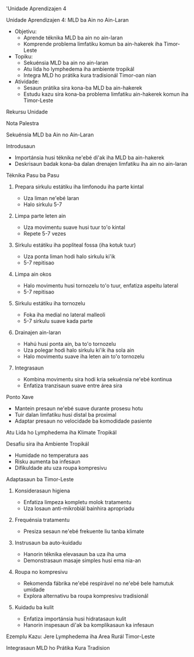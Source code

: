 'Unidade Aprendizajen 4

Unidade Aprendizajen 4: MLD ba Ain no Ain-Laran
- Objetivu:
  * Aprende téknika MLD ba ain no ain-laran
  * Komprende problema limfatiku komun ba ain-hakerek iha Timor-Leste
- Topiku:
  * Sekuénsia MLD ba ain no ain-laran
  * Atu lida ho lymphedema iha ambiente tropikál
  * Integra MLD ho prátika kura tradisionál Timor-oan nian
- Atividade:
  * Sesaun prátika sira kona-ba MLD ba ain-hakerek
  * Estudu kazu sira kona-ba problema limfatiku ain-hakerek komun iha Timor-Leste

Rekursu Unidade

Nota Palestra

Sekuénsia MLD ba Ain no Ain-Laran

Introdusaun
- Importánsia husi téknika ne'ebé di'ak iha MLD ba ain-hakerek
- Deskrisaun badak kona-ba dalan drenajen limfatiku iha ain no ain-laran

Téknika Pasu ba Pasu
1. Prepara sirkulu estátiku iha limfonodu iha parte kintal
   - Uza liman ne'ebé laran
   - Halo sirkulu 5-7

2. Limpa parte leten ain
   - Uza movimentu suave husi tuur to'o kintal
   - Repete 5-7 vezes

3. Sirkulu estátiku iha popliteal fossa (iha kotuk tuur)
   - Uza ponta liman hodi halo sirkulu ki'ik
   - 5-7 repitisao

4. Limpa ain okos
   - Halo movimentu husi tornozelu to'o tuur, enfatiza aspeitu lateral
   - 5-7 repitisao

5. Sirkulu estátiku iha tornozelu
   - Foka iha medial no lateral malleoli
   - 5-7 sirkulu suave kada parte

6. Drainajen ain-laran
   - Hahú husi ponta ain, ba to'o tornozelu
   - Uza polegar hodi halo sirkulu ki'ik iha sola ain
   - Halo movimentu suave iha leten ain to'o tornozelu

7. Integrasaun
   - Kombina movimentu sira hodi kria sekuénsia ne'ebé kontinua
   - Enfatiza tranzisaun suave entre área sira

Ponto Xave
- Mantein presaun ne'ebé suave durante prosesu hotu
- Tuir dalan limfatiku husi distal ba proximal
- Adaptar presaun no velocidade ba komodidade pasiente

Atu Lida ho Lymphedema iha Klimate Tropikál

Desafiu sira iha Ambiente Tropikál
- Humidade no temperatura aas
- Risku aumenta ba infesaun
- Difikuldade atu uza roupa kompresivu

Adaptasaun ba Timor-Leste
1. Konsiderasaun higiena
   - Enfatiza limpeza kompletu molok tratamentu
   - Uza losaun anti-mikrobiál bainhira apropriadu

2. Frequénsia tratamentu
   - Presiza sesaun ne'ebé frekuente liu tanba klimate

3. Instrusaun ba auto-kuidadu
   - Hanorin téknika elevasaun ba uza iha uma
   - Demonstrasaun masaje simples husi ema nia-an

4. Roupa no kompresivu
   - Rekomenda fábrika ne'ebé respirável no ne'ebé bele hamutuk umidade
   - Explora alternativu ba roupa kompresivu tradisionál

5. Kuidadu ba kulit
   - Enfatiza importánsia husi hidratasaun kulit
   - Hanorin inspesaun di'ak ba komplikasaun ka infesaun

Ezemplu Kazu: Jere Lymphedema iha Area Rurál Timor-Leste

Integrasaun MLD ho Prátika Kura Tradision